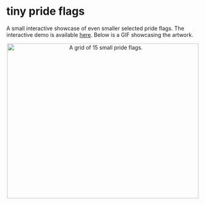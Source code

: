 # tiny pride flags
A small interactive showcase of even smaller selected pride flags. The interactive demo is available [here](tadeasjun.com/assets/demos/pride-flags.html). Below is a GIF showcasing the artwork.

<p align="center">
  <img width="500" height="404" alt="A grid of 15 small pride flags." src="https://github.com/Tadeas-Jun/css-art/assets/50200976/cfc0a0ba-ed5b-449d-8ff8-c65fb63c9d1e">
</p>

